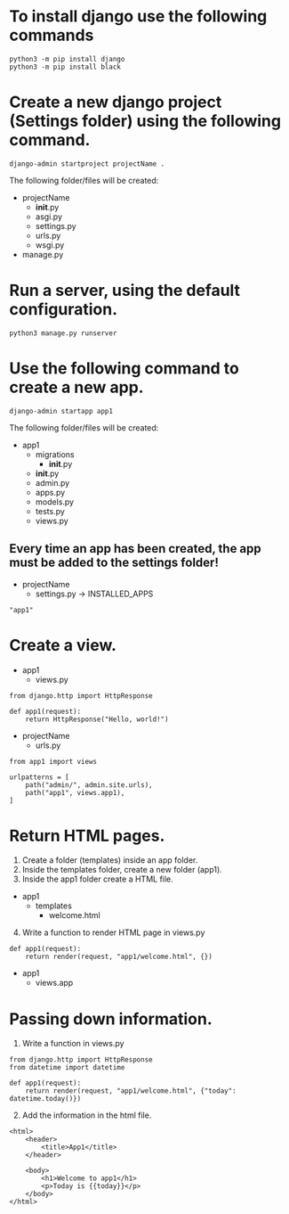 # To install django use the following commands
```
python3 -m pip install django
python3 -m pip install black
```

# Create a new django project (Settings folder) using the following command.
```
django-admin startproject projectName .
````
The following folder/files will be created:
- projectName
    - __init__.py
    - asgi.py
    - settings.py
    - urls.py
    - wsgi.py
- manage.py

# Run a server, using the default configuration.
```
python3 manage.py runserver
```

# Use the following command to create a new app.
```
django-admin startapp app1
```
The following folder/files will be created:
- app1
    - migrations
        - __init__.py
    - __init__.py
    - admin.py
    - apps.py
    - models.py
    - tests.py
    - views.py

## Every time an app has been created, the app must be added to the settings folder!
- projectName
    - settings.py -> INSTALLED_APPS
```
"app1"
```

# Create a view.
- app1
    - views.py
```
from django.http import HttpResponse

def app1(request):
    return HttpResponse("Hello, world!")
```
- projectName
    - urls.py
```
from app1 import views

urlpatterns = [
    path("admin/", admin.site.urls),
    path("app1", views.app1),
]
```

# Return HTML pages.
1. Create a folder (templates) inside an app folder.
2. Inside the templates folder, create a new folder (app1).
3. Inside the app1 folder create a HTML file.

- app1
    - templates
        - welcome.html

4. Write a function to render HTML page in views.py
```
def app1(request):
    return render(request, "app1/welcome.html", {})
```
- app1
    - views.app

# Passing down information.
1. Write a function in views.py
```
from django.http import HttpResponse
from datetime import datetime

def app1(request):
    return render(request, "app1/welcome.html", {"today": datetime.today()})
```
2. Add the information in the html file.
```
<html>
    <header>
        <title>App1</title>
    </header>

    <body>
        <h1>Welcome to app1</h1>
        <p>Today is {{today}}</p>
    </body>
</html>
```